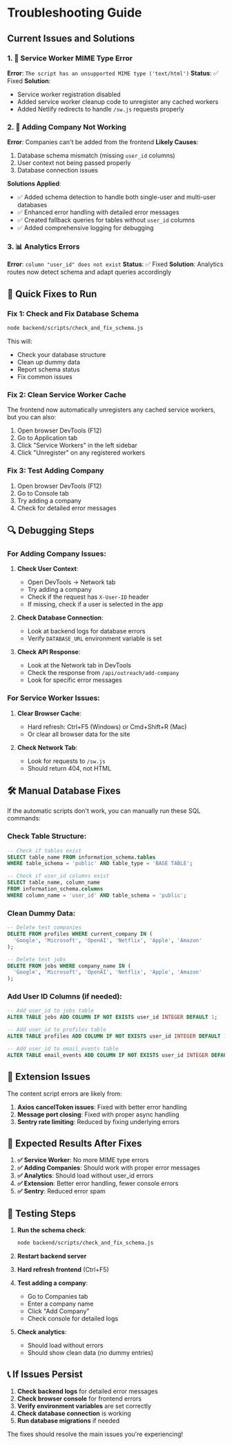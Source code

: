 # Troubleshooting Guide

## Current Issues and Solutions

### 1. 🔧 Service Worker MIME Type Error
**Error**: `The script has an unsupported MIME type ('text/html')`
**Status**: ✅ Fixed
**Solution**: 
- Service worker registration disabled
- Added service worker cleanup code to unregister any cached workers
- Added Netlify redirects to handle `/sw.js` requests properly

### 2. 🏢 Adding Company Not Working
**Error**: Companies can't be added from the frontend
**Likely Causes**:
1. Database schema mismatch (missing `user_id` columns)
2. User context not being passed properly
3. Database connection issues

**Solutions Applied**:
- ✅ Added schema detection to handle both single-user and multi-user databases
- ✅ Enhanced error handling with detailed error messages
- ✅ Created fallback queries for tables without `user_id` columns
- ✅ Added comprehensive logging for debugging

### 3. 📊 Analytics Errors
**Error**: `column "user_id" does not exist`
**Status**: ✅ Fixed
**Solution**: Analytics routes now detect schema and adapt queries accordingly

## 🚀 Quick Fixes to Run

### Fix 1: Check and Fix Database Schema
```bash
node backend/scripts/check_and_fix_schema.js
```
This will:
- Check your database structure
- Clean up dummy data
- Report schema status
- Fix common issues

### Fix 2: Clean Service Worker Cache
The frontend now automatically unregisters any cached service workers, but you can also:
1. Open browser DevTools (F12)
2. Go to Application tab
3. Click "Service Workers" in the left sidebar
4. Click "Unregister" on any registered workers

### Fix 3: Test Adding Company
1. Open browser DevTools (F12)
2. Go to Console tab
3. Try adding a company
4. Check for detailed error messages

## 🔍 Debugging Steps

### For Adding Company Issues:

1. **Check User Context**:
   - Open DevTools → Network tab
   - Try adding a company
   - Check if the request has `X-User-ID` header
   - If missing, check if a user is selected in the app

2. **Check Database Connection**:
   - Look at backend logs for database errors
   - Verify `DATABASE_URL` environment variable is set

3. **Check API Response**:
   - Look at the Network tab in DevTools
   - Check the response from `/api/outreach/add-company`
   - Look for specific error messages

### For Service Worker Issues:

1. **Clear Browser Cache**:
   - Hard refresh: Ctrl+F5 (Windows) or Cmd+Shift+R (Mac)
   - Or clear all browser data for the site

2. **Check Network Tab**:
   - Look for requests to `/sw.js`
   - Should return 404, not HTML

## 🛠 Manual Database Fixes

If the automatic scripts don't work, you can manually run these SQL commands:

### Check Table Structure:
```sql
-- Check if tables exist
SELECT table_name FROM information_schema.tables 
WHERE table_schema = 'public' AND table_type = 'BASE TABLE';

-- Check if user_id columns exist
SELECT table_name, column_name 
FROM information_schema.columns 
WHERE column_name = 'user_id' AND table_schema = 'public';
```

### Clean Dummy Data:
```sql
-- Delete test companies
DELETE FROM profiles WHERE current_company IN (
  'Google', 'Microsoft', 'OpenAI', 'Netflix', 'Apple', 'Amazon'
);

-- Delete test jobs
DELETE FROM jobs WHERE company_name IN (
  'Google', 'Microsoft', 'OpenAI', 'Netflix', 'Apple', 'Amazon'
);
```

### Add User ID Columns (if needed):
```sql
-- Add user_id to jobs table
ALTER TABLE jobs ADD COLUMN IF NOT EXISTS user_id INTEGER DEFAULT 1;

-- Add user_id to profiles table  
ALTER TABLE profiles ADD COLUMN IF NOT EXISTS user_id INTEGER DEFAULT 1;

-- Add user_id to email_events table
ALTER TABLE email_events ADD COLUMN IF NOT EXISTS user_id INTEGER DEFAULT 1;
```

## 📱 Extension Issues

The content script errors are likely from:
1. **Axios cancelToken issues**: Fixed with better error handling
2. **Message port closing**: Fixed with proper async handling
3. **Sentry rate limiting**: Reduced by fixing underlying errors

## 🎯 Expected Results After Fixes

1. **✅ Service Worker**: No more MIME type errors
2. **✅ Adding Companies**: Should work with proper error messages
3. **✅ Analytics**: Should load without user_id errors
4. **✅ Extension**: Better error handling, fewer console errors
5. **✅ Sentry**: Reduced error spam

## 🔄 Testing Steps

1. **Run the schema check**:
   ```bash
   node backend/scripts/check_and_fix_schema.js
   ```

2. **Restart backend server**

3. **Hard refresh frontend** (Ctrl+F5)

4. **Test adding a company**:
   - Go to Companies tab
   - Enter a company name
   - Click "Add Company"
   - Check console for detailed logs

5. **Check analytics**:
   - Should load without errors
   - Should show clean data (no dummy entries)

## 📞 If Issues Persist

1. **Check backend logs** for detailed error messages
2. **Check browser console** for frontend errors
3. **Verify environment variables** are set correctly
4. **Check database connection** is working
5. **Run database migrations** if needed

The fixes should resolve the main issues you're experiencing!